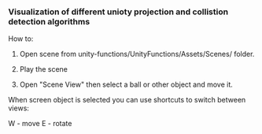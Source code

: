 ### Visualization of different unioty projection and collistion detection algorithms

How to:

1. Open scene from unity-functions/UnityFunctions/Assets/Scenes/ folder.

2. Play the scene

3. Open "Scene View" then select a ball or other object and move it.

When screen object is selected you can use shortcuts to switch between views:

W - move
E - rotate